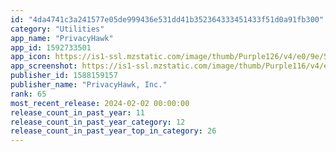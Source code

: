 ```yaml
---
id: "4da4741c3a241577e05de999436e531dd41b352364333451433f51d0a91fb300"
category: "Utilities"
app_name: "PrivacyHawk"
app_id: 1592733501
app_icon: https://is1-ssl.mzstatic.com/image/thumb/Purple126/v4/e0/9e/56/e09e56db-fc5f-e915-f57f-1ea648cbb6b2/AppIcon-1x_U007emarketing-0-7-0-85-220.png/1024x1024bb.png
app_screenshot: https://is1-ssl.mzstatic.com/image/thumb/Purple116/v4/e6/ce/1a/e6ce1a8a-ebbe-3411-f546-88c1edfbfb8b/72f671bb-a6c2-486f-aa7e-db57c214fe8f_6.5_inch__U2013_1.png/1242x2688bb.png
publisher_id: 1588159157
publisher_name: "PrivacyHawk, Inc."
rank: 65
most_recent_release: 2024-02-02 00:00:00
release_count_in_past_year: 11
release_count_in_past_year_category: 12
release_count_in_past_year_top_in_category: 26
---
```

